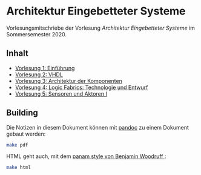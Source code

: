 # Architektur Eingebetteter Systeme
Vorlesungsmitschriebe der Vorlesung *Architektur Eingebetteter Systeme* im Sommersemester 2020.

## Inhalt
* [Vorlesung 1: Einführung](vorlesungen/Vorlesung01.md)
* [Vorlesung 2: VHDL](vorlesungen/Vorlesung02.md)
* [Vorlesung 3: Architektur der Komponenten](vorlesungen/Vorlesung03.md)
* [Vorlesung 4: Logic Fabrics: Technologie und Entwurf](vorlesungen/Vorlesung04.md)
* [Vorlesung 5: Sensoren und Aktoren I](vorlesungen/Vorlesung05.md)

## Building
Die Notizen in diesem Dokument können mit [pandoc](https://pandoc.org) zu einem Dokument gebaut werden:
```bash
make pdf
```
HTML geht auch, mit dem [panam style von Benjamin Woodruff
](https://benjam.info/panam/):
```bash
make html
```

